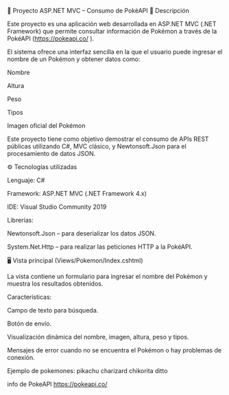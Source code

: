 🧩 Proyecto ASP.NET MVC – Consumo de PokéAPI
📖 Descripción

Este proyecto es una aplicación web desarrollada en ASP.NET MVC (.NET Framework) que permite consultar información de Pokémon a través de la PokéAPI (https://pokeapi.co/
).

El sistema ofrece una interfaz sencilla en la que el usuario puede ingresar el nombre de un Pokémon y obtener datos como:

Nombre

Altura

Peso

Tipos

Imagen oficial del Pokémon

Este proyecto tiene como objetivo demostrar el consumo de APIs REST públicas utilizando C#, MVC clásico, y Newtonsoft.Json para el procesamiento de datos JSON.

⚙️ Tecnologías utilizadas

Lenguaje: C#

Framework: ASP.NET MVC (.NET Framework 4.x)

IDE: Visual Studio Community 2019

Librerías:

Newtonsoft.Json
 – para deserializar los datos JSON.

System.Net.Http – para realizar las peticiones HTTP a la PokéAPI.

🖥️ Vista principal (Views/Pokemon/Index.cshtml)

La vista contiene un formulario para ingresar el nombre del Pokémon y muestra los resultados obtenidos.

Características:

Campo de texto para búsqueda.

Botón de envío.

Visualización dinámica del nombre, imagen, altura, peso y tipos.

Mensajes de error cuando no se encuentra el Pokémon o hay problemas de conexión.

Ejemplo de pokemones: 
pikachu
charizard
chikorita
ditto

info de PokeAPI https://pokeapi.co/
